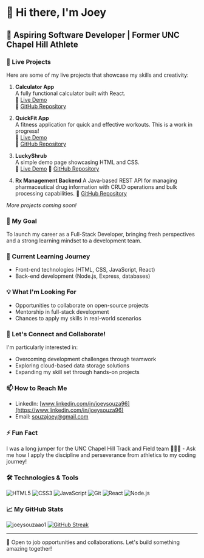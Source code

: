 # 👋 Hi there, I'm Joey

## 🚀 Aspiring Software Developer | Former UNC Chapel Hill Athlete

### 🌟 Live Projects
Here are some of my live projects that showcase my skills and creativity:

1. **Calculator App**  
   A fully functional calculator built with React.  
   🔗 [Live Demo](https://joeysouzaao1.github.io/Calculator/)  
   📂 [GitHub Repository](https://github.com/JoeySouzaAO1/Calculator)  

2. **QuickFit App**  
   A fitness application for quick and effective workouts. This is a work in progress!   
   🔗 [Live Demo](https://joeysouzaao1.github.io/QuickFitApp/)  
   📂 [GitHub Repository](https://github.com/JoeySouzaAO1/QuickFitApp)

3. **LuckyShrub**  
   A simple demo page showcasing HTML and CSS.  
   🔗 [Live Demo](https://joeysouzaao1.github.io/LuckyShrub/)
   📂 [GitHub Repository](https://github.com/JoeySouzaAO1/LuckyShrub)

4. **Rx Management Backend**
A Java-based REST API for managing pharmaceutical drug information with CRUD operations and bulk processing capabilities.
📂 [GitHub Repository](https://github.com/JoeySouzaAO1/Rx-Managment-Backend)

*More projects coming soon!*

### 🎯 My Goal
To launch my career as a Full-Stack Developer, bringing fresh perspectives and a strong learning mindset to a development team.

### 🌱 Current Learning Journey
- Front-end technologies (HTML, CSS, JavaScript, React)
- Back-end development (Node.js, Express, databases)

### 💡 What I'm Looking For
- Opportunities to collaborate on open-source projects
- Mentorship in full-stack development
- Chances to apply my skills in real-world scenarios

### 🤝 Let's Connect and Collaborate!
I'm particularly interested in:
- Overcoming development challenges through teamwork
- Exploring cloud-based data storage solutions
- Expanding my skill set through hands-on projects

### 📫 How to Reach Me
- LinkedIn: [www.linkedin.com/in/joeysouza96](https://www.linkedin.com/in/joeysouza96)
- Email: souzajoey@gmail.com

### ⚡ Fun Fact
I was a long jumper for the UNC Chapel Hill Track and Field team 🏃🏻‍♂️ - Ask me how I apply the discipline and perseverance from athletics to my coding journey!

### 🛠️ Technologies & Tools
![HTML5](https://img.shields.io/badge/-HTML5-E34F26?style=flat-square&logo=html5&logoColor=white)
![CSS3](https://img.shields.io/badge/-CSS3-1572B6?style=flat-square&logo=css3)
![JavaScript](https://img.shields.io/badge/-JavaScript-F7DF1E?style=flat-square&logo=javascript&logoColor=black)
![Git](https://img.shields.io/badge/-Git-F05032?style=flat-square&logo=git&logoColor=white)
![React](https://img.shields.io/badge/-React-61DAFB?style=flat-square&logo=react&logoColor=black)
![Node.js](https://img.shields.io/badge/-Node.js-339933?style=flat-square&logo=node.js&logoColor=white)

### 📈 My GitHub Stats
![joeysouzaao1](https://github-readme-stats.vercel.app/api?username=joeysouzaao1&show_icons=true&theme=radical)
[![GitHub Streak](https://github-readme-streak-stats.herokuapp.com/?user=joeysouzaao1)](https://git.io/streak-stats)

---

💼 Open to job opportunities and collaborations. Let's build something amazing together!


